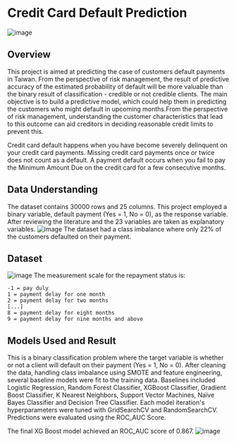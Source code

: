 # Credit Card Default Prediction

  ![image](https://user-images.githubusercontent.com/99960098/172371124-18371712-36f6-4d14-8f73-61354b115038.png)
## Overview
This project is aimed at predicting the case of customers default payments in Taiwan.
From the perspective of risk management, the result of predictive accuracy of the
estimated probability of default will be more valuable than the binary result of
classification - credible or not credible clients. The main objective is to build a
predictive model, which could help them in predicting the customers who might
default in upcoming months.From the perspective of risk management, understanding the customer characteristics that lead to this outcome can aid creditors in deciding reasonable credit limits to prevent this.

Credit card default happens when you have become severely delinquent on your
credit card payments. Missing credit card payments once or twice does not count as
a default. A payment default occurs when you fail to pay the Minimum Amount Due
on the credit card for a few consecutive months.

## Data Understanding
The dataset contains 30000 rows and 25 columns. This project employed a binary
variable, default payment (Yes = 1, No = 0), as the response variable. After reviewing
the literature and the 23 variables are taken as explanatory variables.
![image](https://user-images.githubusercontent.com/99960098/172366978-0a6e26ee-bb3e-4f42-80f9-0f6fca9b45d2.png)
The dataset had a class imbalance where only 22% of the customers defaulted on their payment.

## Dataset
![image](https://user-images.githubusercontent.com/99960098/172367323-f54935b2-694b-4026-96f6-23d51dc6ba11.png)
The measurement scale for the repayment status is:

    -1 = pay duly
    1 = payment delay for one month
    2 = payment delay for two months
    [...]
    8 = payment delay for eight months
    9 = payment delay for nine months and above
    
## Models Used and Result
This is a binary classification problem where the target variable is whether or not a client will default on their payment (Yes = 1, No = 0). After cleaning the data, handling class imbalance using SMOTE and feature engineering, several baseline models were fit to the training data. Baselines included Logistic Regression, Random Forest Classifier, XGBoost Classifier, Gradient Boost Classifier, K Nearest Neighbors, Support Vector Machines, Naïve Bayes Classifier and Decision Tree Classifier. Each model iteration's hyperparameters were tuned with GridSearchCV and RandomSearchCV. Predictions were evaluated using the ROC_AUC Score.

The final XG Boost model achieved an ROC_AUC score of 0.867.
  ![image](https://user-images.githubusercontent.com/99960098/172368442-06afb068-1c7c-4713-be11-0965128a81f6.png)

